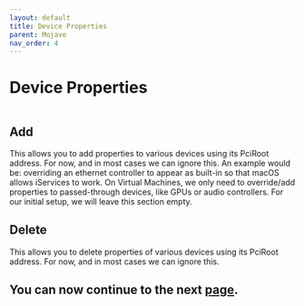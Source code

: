 ```yaml
---
layout: default
title: Device Properties
parent: Mojave
nav_order: 4
---
```


# Device Properties

<a href="https://raw.githubusercontent.com/royalgraphx/DarwinKVM/main/docs/assets/OpenCoreProMacDevProps.png"><img src="../../../assets/OpenCoreProMacDevProps.png" alt=""></a>

## Add

This allows you to add properties to various devices using its PciRoot address. For now, and in most cases we can ignore this. An example would be: overriding an ethernet controller to appear as built-in so that macOS allows iServices to work. On Virtual Machines, we only need to override/add properties to passed-through devices, like GPUs or audio controllers. For our initial setup, we will leave this section empty.

## Delete

This allows you to delete properties of various devices using its PciRoot address. For now, and in most cases we can ignore this.

## You can now continue to the next <a href="../04-Kernel">page</a>.
